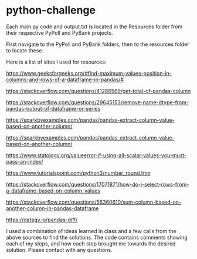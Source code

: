 # python-challenge

Each main.py code and output.txt is located in the Resources folder from their respective PyPoll and PyBank projects.

First navigate to the PyPoll and PyBank folders, then to the resources folder to locate these. 

Here is a list of sites I used for resources:

https://www.geeksforgeeks.org/#find-maximum-values-position-in-columns-and-rows-of-a-dataframe-in-pandas/#

https://stackoverflow.com/questions/41286569/get-total-of-pandas-column

https://stackoverflow.com/questions/29645153/remove-name-dtype-from-pandas-output-of-dataframe-or-series

https://sparkbyexamples.com/pandas/pandas-extract-column-value-based-on-another-column/

https://sparkbyexamples.com/pandas/pandas-extract-column-value-based-on-another-column/

https://www.statology.org/valueerror-if-using-all-scalar-values-you-must-pass-an-index/

https://www.tutorialspoint.com/python3/number_round.htm

https://stackoverflow.com/questions/17071871/how-do-i-select-rows-from-a-dataframe-based-on-column-values

https://stackoverflow.com/questions/56360610/sum-column-based-on-another-column-in-pandas-dataframe

https://datagy.io/pandas-diff/

I used a combination of ideas learned in class and a few calls from the above sources to find the solutions. The code contains comments showing each of my steps, and how each step brought me towards the desired solution. Please contact with any questions.

